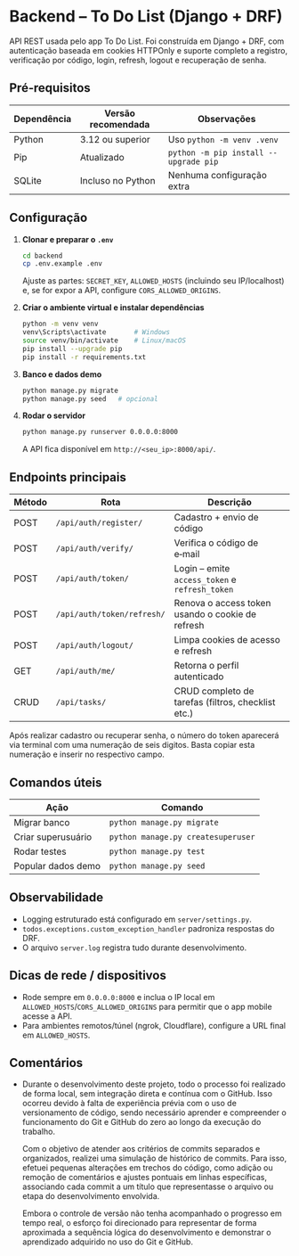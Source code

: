 # Backend – To Do List (Django + DRF)

API REST usada pelo app To Do List. Foi construída em Django + DRF, com autenticação baseada em cookies HTTPOnly e suporte completo a registro, verificação por código, login, refresh, logout e recuperação de senha.

## Pré‑requisitos

| Dependência | Versão recomendada | Observações |
| ----------- | ------------------ | ----------- |
| Python | 3.12 ou superior | Uso `python -m venv .venv` |
| Pip | Atualizado | `python -m pip install --upgrade pip` |
| SQLite | Incluso no Python | Nenhuma configuração extra |

## Configuração

1. **Clonar e preparar o `.env`**
   ```bash
   cd backend
   cp .env.example .env
   ```
   Ajuste as partes: `SECRET_KEY`, `ALLOWED_HOSTS` (incluindo seu IP/localhost) e, se for expor a API, configure `CORS_ALLOWED_ORIGINS`.

2. **Criar o ambiente virtual e instalar dependências**
   ```bash
   python -m venv venv
   venv\Scripts\activate       # Windows
   source venv/bin/activate    # Linux/macOS
   pip install --upgrade pip
   pip install -r requirements.txt
   ```

3. **Banco e dados demo**
   ```bash
   python manage.py migrate
   python manage.py seed   # opcional
   ```

4. **Rodar o servidor**
   ```bash
   python manage.py runserver 0.0.0.0:8000
   ```
   A API fica disponível em `http://<seu_ip>:8000/api/`.

## Endpoints principais

| Método | Rota | Descrição |
| ------ | ---- | --------- |
| POST | `/api/auth/register/` | Cadastro + envio de código |
| POST | `/api/auth/verify/` | Verifica o código de e‑mail |
| POST | `/api/auth/token/` | Login – emite `access_token` e `refresh_token` | 
| POST | `/api/auth/token/refresh/` | Renova o access token usando o cookie de refresh |
| POST | `/api/auth/logout/` | Limpa cookies de acesso e refresh |
| GET  | `/api/auth/me/` | Retorna o perfil autenticado |
| CRUD | `/api/tasks/` | CRUD completo de tarefas (filtros, checklist etc.) 

Após realizar cadastro ou recuperar senha, o número do token aparecerá via terminal com uma numeração de seis digitos. Basta copiar esta numeração e inserir no respectivo campo.

## Comandos úteis

| Ação | Comando |
| ---- | ------- |
| Migrar banco | `python manage.py migrate` |
| Criar superusuário | `python manage.py createsuperuser` |
| Rodar testes | `python manage.py test` |
| Popular dados demo | `python manage.py seed` |

## Observabilidade

- Logging estruturado está configurado em `server/settings.py`.
- `todos.exceptions.custom_exception_handler` padroniza respostas do DRF.
- O arquivo `server.log` registra tudo durante desenvolvimento.

## Dicas de rede / dispositivos

- Rode sempre em `0.0.0.0:8000` e inclua o IP local em `ALLOWED_HOSTS`/`CORS_ALLOWED_ORIGINS` para permitir que o app mobile acesse a API.
- Para ambientes remotos/túnel (ngrok, Cloudflare), configure a URL final em `ALLOWED_HOSTS`.

## Comentários

- Durante o desenvolvimento deste projeto, todo o processo foi realizado de forma local, sem integração direta e contínua com o GitHub.
Isso ocorreu devido à falta de experiência prévia com o uso de versionamento de código, sendo necessário aprender e compreender o funcionamento do Git e GitHub do zero ao longo da execução do trabalho.

   Com o objetivo de atender aos critérios de commits separados e organizados, realizei uma simulação de histórico de commits. Para isso, efetuei pequenas alterações em trechos do código, como adição ou remoção de comentários e ajustes pontuais em linhas específicas, associando cada commit a um título que representasse o arquivo ou etapa do desenvolvimento envolvida.

   Embora o controle de versão não tenha acompanhado o progresso em tempo real, o esforço foi direcionado para representar de forma aproximada a sequência lógica do desenvolvimento e demonstrar o aprendizado adquirido no uso do Git e GitHub.